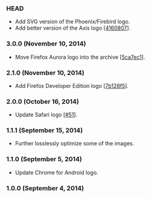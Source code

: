 ### HEAD

* Add SVG version of the Phoenix/Firebird logo.
* Add better version of the Axis logo
  [[4160807](https://github.com/alrra/browser-logos/commit/41608070848ffc10c48a9eaff78ae2941e2ab275)].

### 3.0.0 (November 10, 2014)

* Move Firefox Aurora logo into the archive
  [[5ca7ec1](https://github.com/alrra/browser-logos/commit/5ca7ec1a23b174795c849a1d16f407ef23fcb3c3)].

### 2.1.0 (November 10, 2014)

* Add Firefox Developer Edition logo
  [[7b128f5](https://github.com/alrra/browser-logos/commit/7b128f5b2bdfa7867b3ca6d21d3270831b15b257)].

### 2.0.0 (October 16, 2014)

* Update Safari logo
  [[#51](https://github.com/alrra/browser-logos/issues/51)].

### 1.1.1 (September 15, 2014)

* Further losslessly optimize some of the images.

### 1.1.0 (September 5, 2014)

* Update Chrome for Android logo.

### 1.0.0 (September 4, 2014)
